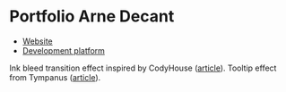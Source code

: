 Portfolio Arne Decant
=========

* [Website](https://www.arnedecant.be/)
* [Development platform](https://dev.arnedecant.be/)

Ink bleed transition effect inspired by CodyHouse ([article](https://codyhouse.co/gem/ink-transition-effect/)).
Tooltip effect from Tympanus ([article](https://tympanus.net/codrops/2017/05/31/playful-little-tooltip-ideas/)).